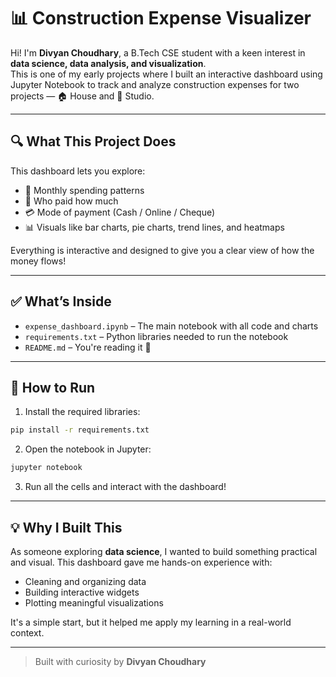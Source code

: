# 📊 Construction Expense Visualizer

Hi! I'm **Divyan Choudhary**, a B.Tech CSE student with a keen interest in **data science, data analysis, and visualization**.  
This is one of my early projects where I built an interactive dashboard using Jupyter Notebook to track and analyze construction expenses for two projects — 🏠 House and 🏢 Studio.

---

## 🔍 What This Project Does

This dashboard lets you explore:
- 📅 Monthly spending patterns  
- 🧾 Who paid how much  
- 💳 Mode of payment (Cash / Online / Cheque)  
- 📊 Visuals like bar charts, pie charts, trend lines, and heatmaps

Everything is interactive and designed to give you a clear view of how the money flows!

---

## ✅ What’s Inside
- `expense_dashboard.ipynb` – The main notebook with all code and charts  
- `requirements.txt` – Python libraries needed to run the notebook  
- `README.md` – You're reading it 🙂

---

## 🚀 How to Run

1. Install the required libraries:
```bash
pip install -r requirements.txt
```

2. Open the notebook in Jupyter:
```bash
jupyter notebook
```

3. Run all the cells and interact with the dashboard!

---

## 💡 Why I Built This

As someone exploring **data science**, I wanted to build something practical and visual. This dashboard gave me hands-on experience with:
- Cleaning and organizing data
- Building interactive widgets
- Plotting meaningful visualizations

It's a simple start, but it helped me apply my learning in a real-world context.

---

> Built with curiosity by **Divyan Choudhary**  

